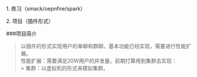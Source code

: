 <p> 1. 练习（smack/oepnfire/spark）</p> 
<p> 2. 项目（插件形式）</p>

###项目简介  
> 以插件的形式实现用户的单聊和群聊。基本功能已经实现，需要进行性能扩展。    
> 性能扩展：需要满足20W用户的并发量。前期打算用到集群去实现：  
	> 集群：以虚拟机的形式来模拟集群。
